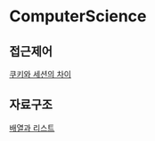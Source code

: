 # ComputerScience

## 접근제어
[쿠키와 세션의 차이](https://github.com/SybooSyboo782/ComputerScience/blob/main/mds/access-control.md)

## 자료구조
[배열과 리스트](https://github.com/SybooSyboo782/ComputerScience/blob/main/mds/datastructure/listandarray.md)
